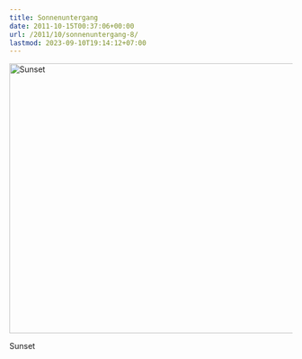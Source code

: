 ```yaml
---
title: Sonnenuntergang
date: 2011-10-15T00:37:06+00:00
url: /2011/10/sonnenuntergang-8/
lastmod: 2023-09-10T19:14:12+07:00
---
```

<div class="media image">
  <a href="http://www.flickr.com/photos/schreibblogade/6246115555/" title="Sunset by Patrick Kollitsch, on Flickr"><img src="//farm7.static.flickr.com/6224/6246115555_d9995cc2f0_z.jpg" width="640" height="480" alt="Sunset" /></a></p>

  <p>
    Sunset
  </p>
</div>
